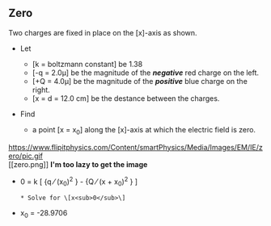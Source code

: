 ## Zero
Two charges are fixed in place on the \[x\]-axis as shown. 

* Let 
  * \[k = boltzmann constant] be 1.38
  * \[-q = 2.0&mu;\] be the magnitude of the ***negative*** red charge on the left.
  * \[+Q = 4.0&mu;\] be the magnitude of the ***positive*** blue charge on the right.
  * \[x = d = 12.0 cm\] be the destance between the charges.

* Find
  * a point \[x = x<sub>0</sub>\] along the \[x\]-axis at which the electric field is zero.

<img>https://www.flipitphysics.com/Content/smartPhysics/Media/Images/EM/IE/zero/pic.gif</img>  
[[zero.png]] **I'm too lazy to get the image**

* 0 = k \[ {q &frasl; (x<sub>0</sub>)<sup>2</sup> } - {Q &frasl; (x + x<sub>0</sub>)<sup>2</sup> } \]

      * Solve for \[x<sub>0</sub>\]
* x<sub>0</sub> = -28.9706
